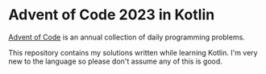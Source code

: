 # Advent of Code 2023 in Kotlin

[Advent of Code](https://adventofcode.com/) is an annual collection of daily
programming problems.

This repository contains my solutions written while learning Kotlin. I'm very
new to the language so please don't assume any of this is good.

